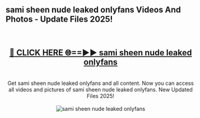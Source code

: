 <h2>sami sheen nude leaked onlyfans Videos And Photos - Update Files 2025!</h2>
<br>
<div align="center">
<h2><a href="https://linkcuts.com/hfmhzwbr" rel="nofollow">🔴 CLICK HERE 🌐==►► sami sheen nude leaked onlyfans</a></h2>
<br>
Get sami sheen nude leaked onlyfans and all content. Now you can access all videos and pictures of sami sheen nude leaked onlyfans. New Updated Files 2025!
<br>
<br>
<a href="https://linkcuts.com/hfmhzwbr" rel="nofollow" data-target="animated-image.originalLink"><img src="https://i.ibb.co.com/WyWwxjT/player-gif2.gif" alt="sami sheen nude leaked onlyfans" style="max-width: 100%; display: inline-block;" data-target="animated-image.originalImage"></a>
</div>
<br>